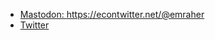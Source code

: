 - <a rel="me nofollow" href="https://econtwitter.net/@emraher">Mastodon: https://econtwitter.net/@emraher</a>
- <a href="https://twitter.com/emrah_er">Twitter</a> 